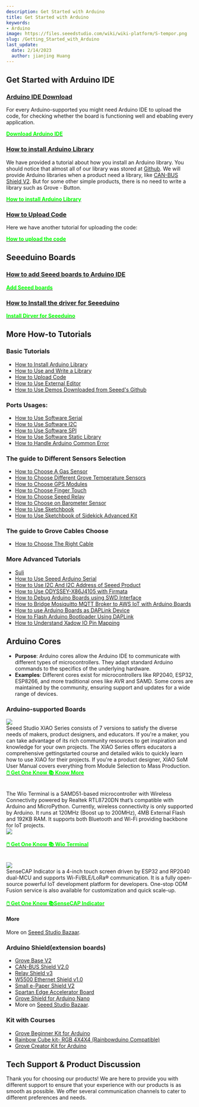 ```yaml
---
description: Get Started with Arduino
title: Get Started with Arduino
keywords:
- Arduino
image: https://files.seeedstudio.com/wiki/wiki-platform/S-tempor.png
slug: /Getting_Started_with_Arduino
last_update:
  date: 2/14/2023
  author: jianjing Huang
---
```

<!-- ---
name: Get Started with Arduino
category: Tutorial
oldwikiname:  Get_Started_with_Arduino
prodimagename:
--- -->
## Get Started with Arduino IDE

### [Arduino IDE Download](https://www.arduino.cc/en/software)

For every Arduino-supported you might need Arduino IDE to upload the code, for checking whether the board is functioning well and ebabling every application.

<div class="download_arduino_container" style={{textAlign: 'center'}}>
    <a class="download_arduino_item" href="https://www.arduino.cc/en/software"><strong><span><font color={'FFFFFF'} size={"4"}>Download Arduino IDE</font></span></strong>
    </a>
</div>

### [How to install Arduino Library](https://wiki.seeedstudio.com/How_to_install_Arduino_Library)

We have provided a tutorial about how you install an Arduino library. You should notice that almost all of our library was stored at [Github](https://github.com/Seeed-Studio). We will provide Arduino libraries when a product need a library, like [CAN-BUS Shield V2](https://github.com/Seeed-Studio/Seeed_Arduino_CAN). But for some other simple products, there is no need to write a library such as Grove - Button.

<div class="download_arduino_container" style={{textAlign: 'center'}}>
    <a class="download_arduino_item" href="https://wiki.seeedstudio.com/How_to_install_Arduino_Library/"><strong><span><font color={'FFFFFF'} size={"4"}>How to install Arduino Library</font></span></strong>
    </a>
</div>

### [How to Upload Code](https://wiki.seeedstudio.com/Upload_Code/)

Here we have another tutorial for uploading the code:

<div class="download_arduino_container" style={{textAlign: 'center'}}>
    <a class="download_arduino_item" href="https://wiki.seeedstudio.com/How_to_install_Arduino_Library/"><strong><span><font color={'FFFFFF'} size={"4"}>How to upload the code</font></span></strong>
    </a>
</div>

## Seeeduino Boards

### [How to add Seeed boards to Arduino IDE](https://wiki.seeedstudio.com/Seeed_Arduino_Boards/)

<div class="download_arduino_container" style={{textAlign: 'center'}}>
    <a class="download_arduino_item" href="https://wiki.seeedstudio.com/Seeed_Arduino_Boards/"><strong><span><font color={'FFFFFF'} size={"4"}>Add Seeed boards</font></span></strong>
    </a>
</div>

### [How to Install the driver for Seeeduino](https://wiki.seeedstudio.com/Driver_for_Seeeduino)

<div class="download_arduino_container" style={{textAlign: 'center'}}>
    <a class="download_arduino_item" href="https://wiki.seeedstudio.com/Driver_for_Seeeduino"><strong><span><font color={'FFFFFF'} size={"4"}>Install Dirver for Seeeduino</font></span></strong>
    </a>
</div>

## More How-to Tutorials


### Basic Tutorials

- [How to Install Arduino Library](https://wiki.seeedstudio.com/How_to_install_Arduino_Library)
- [How to Use and Write a Library](https://wiki.seeedstudio.com/How_to_use_and_write_a_library)
- [How to Upload Code](https://wiki.seeedstudio.com/Upload_Code)
- [How to Use External Editor](https://wiki.seeedstudio.com/Use_External_Editor)
- [How to Use Demos Downloaded from Seeed's Github](https://wiki.seeedstudio.com/Guide_to_use_demos_downloaded_from_Seeed-s_Github)

### Ports Usages:


- [How to Use Software Serial](https://wiki.seeedstudio.com/Software-Serial)
- [How to Use Software I2C](https://wiki.seeedstudio.com/Arduino_Software_I2C_user_guide)
- [How to Use Software SPI](https://wiki.seeedstudio.com/Software-SPI)
- [How to Use Software Static Library](https://wiki.seeedstudio.com/Software-Static-Library)
- [How to Handle Arduino Common Error](https://wiki.seeedstudio.com/Arduino_Common_Error)

### The guide to Different Sensors Selection

- [How to Choose A Gas Sensor](https://wiki.seeedstudio.com/How-to-Choose-A-Gas-Sensor)
- [How to Choose Different Grove Temperature Sensors](https://wiki.seeedstudio.com/A_Comparison_of_Different_Grove_Temperature_Sensors)
- [How to Choose GPS Modules](https://wiki.seeedstudio.com/GPS-Modules-Selection-Guide)
- [How to Choose Finger Touch](https://wiki.seeedstudio.com/How_to_detect_finger_touch)
- [How to Choose Seeed Relay](https://wiki.seeedstudio.com/Seeed_Relay_Page)
- [How to Choose on Barometer Sensor](https://wiki.seeedstudio.com/Barometer-Selection-Guide)
- [How to Use Sketchbook](https://wiki.seeedstudio.com/How_To_Use_Sketchbook)
- [How to Use Sketchbook of Sidekick Advanced Kit](https://wiki.seeedstudio.com/Sketchbook_of_Sidekick_Advanced_Kit)

### The guide to Grove Cables Choose

- [How to Choose The Right Cable](https://wiki.seeedstudio.com/How_To_Choose_The_Right_Cable)

### More Advanced Tutorials

- [Suli](https://wiki.seeedstudio.com/Suli)
- [How to Use Seeed Arduino Serial](https://wiki.seeedstudio.com/Seeed_Arduino_Serial)
- [How to Use I2C And I2C Address of Seeed Product](https://wiki.seeedstudio.com/I2C_And_I2C_Address_of_Seeed_Product)
- [How to Use ODYSSEY-X86J4105 with Firmata](https://wiki.seeedstudio.com/ODYSSEY-X86J4105-Firmata)
- [How to Debug Arduino Boards using SWD Interface](https://wiki.seeedstudio.com/Software-SWD)
- [How to Bridge Mosiquitto MQTT Broker to AWS IoT with Arduino Boards](https://wiki.seeedstudio.com/Arduino-AWS-IOT-Bridge)
- [How to use Arduino Boards as DAPLink Device](https://wiki.seeedstudio.com/Arduino-DAPLink)
- [How to Flash Arduino Bootloader Using DAPLink](https://wiki.seeedstudio.com/Flashing-Arduino-Bootloader-DAPLink)
- [How to Understand Xadow IO Pin Mapping](https://wiki.seeedstudio.com/Xadow_IO_pin_mapping)

## Arduino Cores

- **Purpose**: Arduino cores allow the Arduino IDE to communicate with different types of microcontrollers. They adapt standard Arduino commands to the specifics of the underlying hardware.
- **Examples**: Different cores exist for microcontrollers like RP2040, ESP32, ESP8266, and more traditional ones like AVR and SAMD. Some cores are maintained by the community, ensuring support and updates for a wide range of devices.

### Arduino-supported Boards

<div class="all_container">
    <div class="xiao_topic_page_pic">
        <img src="https://files.seeedstudio.com/wiki/xiao_topicpage/main.png" style={{width:1000, height:'auto'}}/>
    </div>
    <div class="xiao_topic_page_font1">
        <font size={"2.1"}>Seeed Studio XIAO Series consists of 7 versions to satisfy the diverse needs of makers, product designers,
and educators. If you're a maker, you can take advantage of its rich community resources to get inspiration and knowledge for your own projects. The XIAO Series offers educators a comprehensive gettingstarted course and detailed wikis to quickly learn how to use XIAO for their projects. If you're a product designer, XIAO SoM User Manual covers everything from Module Selection to Mass Production. <br /> </font>
    </div>
</div>


<div class="get_one_now_container" style={{textAlign: 'center'}}>
    <a class="get_one_now_item" href="https://www.seeedstudio.com/catalogsearch/result/?q=xiao"><strong><span><font color={'FFFFFF'} size={"4"}> 🖱️ Get One Know </font></span></strong></a>
    <a class="get_one_now_item" href="https://wiki.seeedstudio.com/SeeedStudio_XIAO_Series_Introduction/"><strong><span><font color={'FFFFFF'} size={"4"}>📚 Know More</font></span></strong></a>
</div>

<br />

<br />

<div class="all_container">
    <div class="xiao_topic_page_font1">
        <font size={"2.1"}>The Wio Terminal is a SAMD51-based microcontroller with Wireless Connectivity powered by Realtek RTL8720DN that’s compatible with Arduino and MicroPython. Currently, wireless connectivity is only supported by Arduino. It runs at 120MHz (Boost up to 200MHz), 4MB External Flash and 192KB RAM. It supports both Bluetooth and Wi-Fi providing backbone for IoT projects. <br /> </font>
    </div>
        <div class="xiao_topic_page_pic">
        <img src="https://files.seeedstudio.com/wiki/Wio-Terminal/img/Wio-Terminal-Wiki.jpg" style={{width:1000, height:'auto'}}/>
    </div>
</div>

<br />

<div class="get_one_now_container" style={{textAlign: 'center'}}>
    <a class="get_one_now_item" href="https://www.seeedstudio.com/Wio-Terminal-p-4509.html"><strong><span><font color={'FFFFFF'} size={"4"}> 🖱️ Get One Know </font></span></strong></a>
    <a class="get_one_now_item" href="https://wiki.seeedstudio.com/Wio-Terminal-Getting-Started/"><strong><span><font color={'FFFFFF'} size={"4"}>📚 Wio Terminal</font></span></strong></a>
</div>

<br />
<br />


<div class="all_container">
    <div class="xiao_topic_page_pic">
        <img src="https://files.seeedstudio.com/wiki/SenseCAP/SenseCAP_Indicator/SenseCAP_Indicator_1.png" style={{width:1000, height:'auto'}}/>
    </div>
    <div class="xiao_topic_page_font1">
        <font size={"2.1"}>SenseCAP Indicator is a 4-inch touch screen driven by ESP32 and RP2040 dual-MCU and supports Wi-Fi/BLE/LoRa® communication. It is a fully open-source powerful IoT development platform for developers. One-stop ODM Fusion service is also available for customization and quick scale-up. <br /> </font>
    </div>
</div>

<br />

<div class="get_one_now_container" style={{textAlign: 'center'}}>
    <a class="get_one_now_item" href="https://www.seeedstudio.com/SenseCAP-Indicator-D1-p-5643.html"><strong><span><font color={'FFFFFF'} size={"4"}> 🖱️ Get One Know </font></span></strong></a>
    <a class="get_one_now_item" href="https://wiki.seeedstudio.com/Develop_with_SenseCAP_Indicator/"><strong><span><font color={'FFFFFF'} size={"4"}>📚SenseCAP Indicator</font></span></strong></a>
</div>

#### More

More on [Seeed Studio Bazaar](https://www.seeedstudio.com/catalogsearch/result/?q=arduino).


### Arduino Shield(extension boards)

- [Grove Base V2](https://wiki.seeedstudio.com/Base_Shield_V2/)
- [CAN-BUS Shield V2.0](https://wiki.seeedstudio.com/CAN-BUS_Shield_V2.0/)
- [Relay Shield v3](https://wiki.seeedstudio.com/Relay_Shield_v3/)
- [W5500 Ethernet Shield v1.0](https://wiki.seeedstudio.com/W5500_Ethernet_Shield_v1.0/)
- [Small e-Paper Shield V2](https://wiki.seeedstudio.com/Small_e-Paper_Shield_V2/)
- [Spartan Edge Accelerator Board](https://wiki.seeedstudio.com/Spartan-Edge-Accelerator-Board/)
- [Grove Shield for Arduino Nano](https://wiki.seeedstudio.com/Grove_Shield_for_Arduino_Nano/)
- More on [Seeed Studio Bazaar](https://www.seeedstudio.com/catalogsearch/result/?q=arduino%20shields).

### Kit with Courses

- [Grove Beginner Kit for Arduino](https://wiki.seeedstudio.com/Grove-Beginner-Kit-For-Arduino/)
- [Rainbow Cube kit- RGB 4X4X4 (Rainbowduino Compatible)](https://wiki.seeedstudio.com/Rainbow_Cube_kit_RGB_4_4_4_Rainbowduino_Compatible/)
- [Grove Creator Kit for Arduino](https://wiki.seeedstudio.com/Grove-Creator-Kit-1/)

## Tech Support & Product Discussion

Thank you for choosing our products! We are here to provide you with different support to ensure that your experience with our products is as smooth as possible. We offer several communication channels to cater to different preferences and needs.

<div class="button_tech_support_container">
<a href="https://forum.seeedstudio.com/" class="button_forum"></a> 
<a href="https://www.seeedstudio.com/contacts" class="button_email"></a>
</div>

<div class="button_tech_support_container">
<a href="https://discord.gg/eWkprNDMU7" class="button_discord"></a> 
<a href="https://github.com/Seeed-Studio/wiki-documents/discussions/69" class="button_discussion"></a>
</div>
